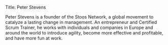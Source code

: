 Title: Peter Stevens

Peter Stevens is a founder of the Stoos Network, a global movement to catalyze a lasting change in management.
An entrepreneur and Certified Scrum Trainer, he works with individuals and companies in Europe and around the world to introduce agility, become more effective and profitable, and have more fun at work.
